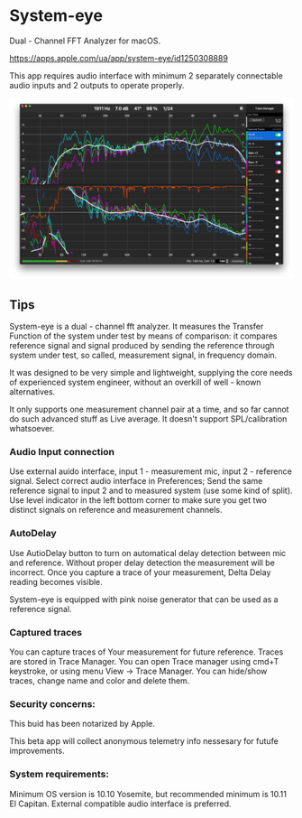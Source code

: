 # System-eye 

Dual - Channel FFT Analyzer for macOS.

https://apps.apple.com/ua/app/system-eye/id1250308889

This app requires audio interface with minimum 2 separately connectable audio inputs and 2 outputs to operate properly.

![system-eye screenshot](https://github.com/olegnaumenko/system-eye-osx-beta/blob/master/syseye-screenshot-small.png)

## Tips

System-eye is a dual - channel fft analyzer. It measures the Transfer Function of the system under test by means of comparison: it compares reference signal and signal produced by sending the reference through system under test, so called, measurement signal, in frequency domain.

It was designed to be very simple and lightweight, supplying the core needs of experienced system engineer, without an overkill of well - known alternatives. 

It only supports one measurement channel pair at a time, and so far cannot do such advanced stuff as Live average. It doesn't support SPL/calibration whatsoever.

### Audio Input connection

Use external auido interface, input 1 - measurement mic, input 2 - reference signal. 
Select correct audio interface in Preferences;
Send the same reference signal to input 2 and to measured system (use some kind of split).
Use level indicator in the left bottom corner to make sure you get two distinct signals on reference and measurement channels.

### AutoDelay

Use AutioDelay button to turn on automatical delay detection between mic and reference. Without proper delay detection the measurement will be incorrect. Once you capture a trace of your measurement, Delta Delay reading becomes visible.

System-eye is equipped with pink noise generator that can be used as a reference signal.

### Captured traces

You can capture traces of Your measurement for future reference. Traces are stored in Trace Manager. You can open Trace manager using cmd+T keystroke, or using menu View -> Trace Manager. You can hide/show traces, change name and color and delete them.

### Security concerns:

This buid has been notarized by Apple.

This beta app will collect anonymous telemetry info nessesary for futufe improvements.

### System requirements:

Minimum OS version is 10.10 Yosemite, but recommended minimum is 10.11 El Capitan. External compatible audio interface is preferred.
